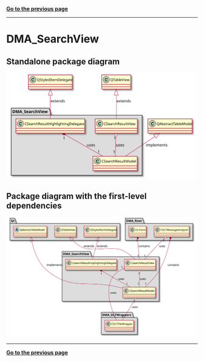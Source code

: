 [**Go to the previous page**](../../../../md/dev_docs/dev_docs.md)

----

# DMA_SearchView

## Standalone package diagram

![Class diagram with dependencies](../../../../md/dev_docs/puml/DMA_SearchView_standalone.svg)

## Package diagram with the first-level dependencies

![Class diagram with dependencies](../../../../md/dev_docs/puml/DMA_SearchView.svg)

----

[**Go to the previous page**](../../../../md/dev_docs/dev_docs.md)